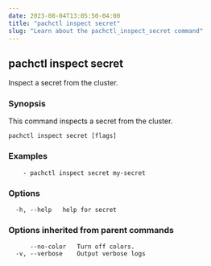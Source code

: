 ```yaml
---
date: 2023-08-04T13:05:50-04:00
title: "pachctl inspect secret"
slug: "Learn about the pachctl_inspect_secret command"
---
```


## pachctl inspect secret

Inspect a secret from the cluster.

### Synopsis

This command inspects a secret from the cluster.

```
pachctl inspect secret [flags]
```

### Examples

```
	- pachctl inspect secret my-secret 

```

### Options

```
  -h, --help   help for secret
```

### Options inherited from parent commands

```
      --no-color   Turn off colors.
  -v, --verbose    Output verbose logs
```

